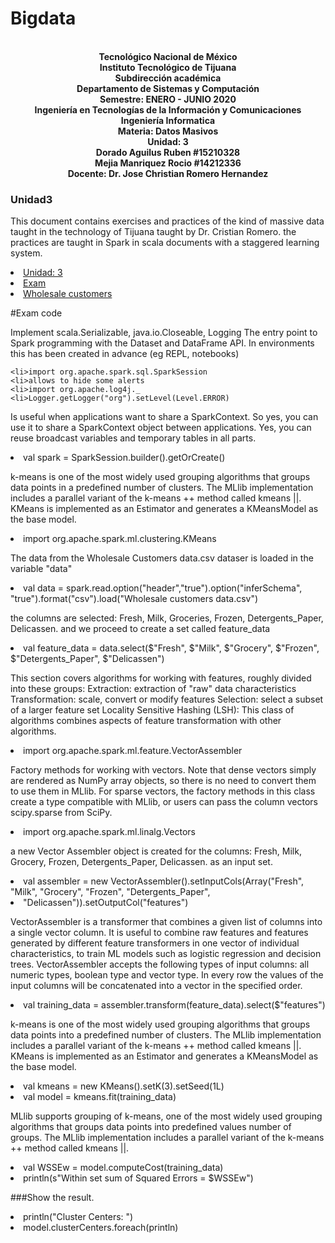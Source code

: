 # Bigdata

<p align="center">
<br><strong>Tecnológico Nacional de México</strong>
<br><strong>Instituto Tecnológico de Tijuana</strong>
<br><strong>Subdirección académica</strong>
<br><strong>Departamento de Sistemas y Computación</strong>
<br><strong>Semestre: ENERO - JUNIO 2020</strong>
<br><strong>Ingeniería en Tecnologías de la Información y Comunicaciones</strong>
<br><strong>Ingeniería Informatica</strong>
<br><strong>Materia: Datos Masivos</strong>
<br><strong>Unidad: 3</strong>
<br><strong>Dorado Aguilus Ruben #15210328</strong>
   <br><strong>Mejia Manriquez Rocio #14212336</strong>
<br><strong>Docente: Dr. Jose Christian Romero Hernandez</strong>
</p>

### Unidad3

This document contains exercises and practices of the kind of massive data taught in the technology of 
Tijuana taught by Dr. Cristian Romero.
the practices are taught in Spark in scala documents with a staggered learning system.


<li><a href="https://github.com/rubens084/Bigdata/tree/Unidad3 ">Unidad: 3</a>

<li><a href="https://github.com/rubens084/Bigdata/tree/Unidad3/Examen">Exam</a>
<li><a href="https://github.com/rubens084/Bigdata/blob/Unidad3/Examen/ExamenU3.scala">Wholesale customers</a>

#Exam code

Implement scala.Serializable, java.io.Closeable, Logging
The entry point to Spark programming with the Dataset and DataFrame API.
In environments this has been created in advance (eg REPL, notebooks)
```
<li>import org.apache.spark.sql.SparkSession
<li>allows to hide some alerts
<li>import org.apache.log4j._
<li>Logger.getLogger("org").setLevel(Level.ERROR)

```
Is useful when applications want to share a SparkContext.
So yes, you can use it to share a SparkContext object between applications.
Yes, you can reuse broadcast variables and temporary tables in all parts.
<li>val spark = SparkSession.builder().getOrCreate()

k-means is one of the most widely used grouping algorithms that groups data points
in a predefined number of clusters. The MLlib implementation includes a parallel variant
of the k-means ++ method called kmeans ||.
KMeans is implemented as an Estimator and generates a KMeansModel as the base model.
<li>import org.apache.spark.ml.clustering.KMeans

The data from the Wholesale Customers data.csv dataser is loaded in the variable "data"
<li>val data  = spark.read.option("header","true").option("inferSchema", "true").format("csv").load("Wholesale customers data.csv")

the columns are selected: Fresh, Milk, Groceries, Frozen, Detergents_Paper, Delicassen. and we proceed to create a set called feature_data
<li>val feature_data = data.select($"Fresh", $"Milk", $"Grocery", $"Frozen", $"Detergents_Paper", $"Delicassen")

This section covers algorithms for working with features, roughly divided into these groups:
Extraction: extraction of "raw" data characteristics
Transformation: scale, convert or modify features
Selection: select a subset of a larger feature set
Locality Sensitive Hashing (LSH): This class of algorithms combines aspects of feature transformation with other algorithms.
<li>import org.apache.spark.ml.feature.VectorAssembler

Factory methods for working with vectors. Note that dense vectors simply
are rendered as NumPy array objects, so there is no need to convert them to use them in
MLlib. For sparse vectors, the factory methods in this class create a type compatible with MLlib,
or users can pass the column vectors scipy.sparse from SciPy.
<li>import org.apache.spark.ml.linalg.Vectors

a new Vector Assembler object is created for the columns: Fresh, Milk, Grocery, Frozen, Detergents_Paper, Delicassen. as an input set.
<li>val assembler = new VectorAssembler().setInputCols(Array("Fresh", "Milk", "Grocery", "Frozen", "Detergents_Paper", <li>"Delicassen")).setOutputCol("features")

VectorAssembler is a transformer that combines a given list of columns into a single vector column.
It is useful to combine raw features and features generated by different feature transformers in one
vector of individual characteristics, to train ML models such as logistic regression and decision trees. VectorAssembler
accepts the following types of input columns: all numeric types, boolean type and vector type. In every row
the values of the input columns will be concatenated into a vector in the specified order.
<li>val training_data = assembler.transform(feature_data).select($"features")

k-means is one of the most widely used grouping algorithms that groups data points into
a predefined number of clusters. The MLlib implementation includes a parallel variant of the k-means ++ method called kmeans ||.
KMeans is implemented as an Estimator and generates a KMeansModel as the base model.
<li>val kmeans = new KMeans().setK(3).setSeed(1L)
<li>val model = kmeans.fit(training_data)

MLlib supports grouping of k-means, one of the most widely used grouping algorithms that groups data points into predefined values
number of groups. The MLlib implementation includes a parallel variant of the k-means ++ method called kmeans ||.
<li>val WSSEw = model.computeCost(training_data)
<li>println(s"Within set sum of Squared Errors = $WSSEw")

###Show the result.

<li>println("Cluster Centers: ")
<li>model.clusterCenters.foreach(println)






